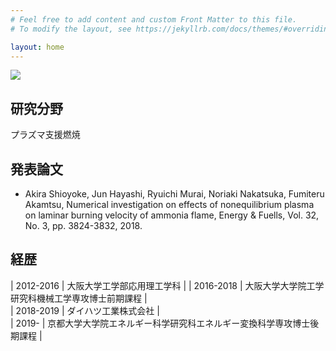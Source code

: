 ```yaml
---
# Feel free to add content and custom Front Matter to this file.
# To modify the layout, see https://jekyllrb.com/docs/themes/#overriding-theme-defaults

layout: home
---
```


![]({{site.baseurl}}/assets/Profile_200.png)

## 研究分野
プラズマ支援燃焼

## 発表論文
- Akira Shioyoke, Jun Hayashi, Ryuichi Murai, Noriaki Nakatsuka, Fumiteru Akamtsu, Numerical investigation on effects of nonequilibrium plasma on laminar burning velocity of ammonia flame, Energy & Fuells, Vol. 32, No. 3, pp. 3824-3832, 2018.

## 経歴

| 2012-2016 | 大阪大学工学部応用理工学科 | 
| 2016-2018 | 大阪大学大学院工学研究科機械工学専攻博士前期課程 |  
| 2018-2019 | ダイハツ工業株式会社 |  
| 2019- | 京都大学大学院エネルギー科学研究科エネルギー変換科学専攻博士後期課程 |
